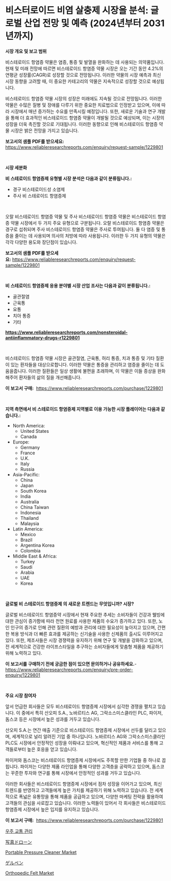 <p><h1>비스터로이드 비염 살충제 시장을 분석: 글로벌 산업 전망 및 예측 (2024년부터 2031년까지)</h1></p><p><strong>시장 개요 및 보고 범위</strong></p>
<p><p>비스테로이드 항염증 약물은 염증, 통증 및 발열을 완화하는 데 사용되는 의약품입니다. 현재 및 미래 전망에 따르면 비스테로이드 항염증 약물 시장은 오는 기간 동안 4.2%의 연평균 성장률(CAGR)로 성장할 것으로 전망됩니다. 이러한 약물의 시장 예측과 최신 시장 동향을 고려할 때, 이 중요한 카테고리의 약물은 지속적으로 성장할 것으로 예상됩니다.</p><p>비스테로이드 항염증 약물 시장의 성장은 미래에도 지속될 것으로 전망됩니다. 이러한 약물은 수많은 질병 및 장애를 다루기 위한 중요한 치료법으로 인정받고 있으며, 이에 따라 시장에서 매년 증가하는 수요를 만족시킬 예정입니다. 또한, 새로운 기술과 연구 개발을 통해 더 효과적인 비스테로이드 항염증 약물이 개발될 것으로 예상되며, 이는 시장의 성장을 더욱 촉진할 것으로 기대됩니다. 이러한 동향으로 인해 비스테로이드 항염증 약물 시장은 밝은 전망을 가지고 있습니다.</p></p>
<p><strong>보고서의 샘플 PDF를 받으세요:</strong> <a href="https://www.reliableresearchreports.com/enquiry/request-sample/1229801">https://www.reliableresearchreports.com/enquiry/request-sample/1229801</a></p>
<p>&nbsp;</p>
<p><strong>시장 세분화</strong></p>
<p><strong>비 스테로이드 항염증제 유형별 시장 분석은 다음과 같이 분류됩니다.:</strong></p>
<p><ul><li>경구 비스테로이드성 소염제</li><li>주사 비 스테로이드 항염증제</li></ul></p>
<p>&nbsp;</p>
<p><p>오랄 비스테로이드 항염증 약물 및 주사 비스테로이드 항염증 약물은 비스테로이드 항염증 약물 시장에서 두 가지 주요 유형으로 구분됩니다. 오랄 비스테로이드 항염증 약물은 경구로 섭취되며 주사 비스테로이드 항염증 약물은 주사로 투여됩니다. 둘 다 염증 및 통증을 줄이는 데 사용되며 의사의 처방에 따라 사용됩니다. 이러한 두 가지 유형의 약물은 각각 다양한 용도와 장단점이 있습니다.</p></p>
<p><strong>보고서의 샘플 PDF를 받으세요:</strong>&nbsp;<a href="https://www.reliableresearchreports.com/enquiry/request-sample/1229801">https://www.reliableresearchreports.com/enquiry/request-sample/1229801</a></p>
<p>&nbsp;</p>
<p><strong> 비 스테로이드 항염증제 응용 분야별 시장 산업 조사는 다음과 같이 분류됩니다.:</strong></p>
<p><ul><li>골관절염</li><li>근육통</li><li>요통</li><li>치아 통증</li><li>기타</li></ul></p>
<p><strong><a href="https://www.reliableresearchreports.com/nonsteroidal-antiinflammatory-drugs-r1229801">https://www.reliableresearchreports.com/nonsteroidal-antiinflammatory-drugs-r1229801</a></strong></p>
<p>&nbsp;</p>
<p><p>비스테로이드 항염증 약물 시장은 골관절염, 근육통, 허리 통증, 치과 통증 및 기타 질환이 있는 환자들을 대상으로합니다. 이러한 약물은 통증을 관리하고 염증을 줄이는 데 도움을줍니다. 이러한 질환들은 일상 생활에 불편을 초래하며, 이 약물은 이들 증상을 완화해주어 환자들의 삶의 질을 개선해줍니다.</p></p>
<p><strong>이 보고서 구매:</strong>&nbsp; <a href="https://www.reliableresearchreports.com/purchase/1229801">https://www.reliableresearchreports.com/purchase/1229801</a></p>
<p>&nbsp;</p>
<p><strong>지역 측면에서 비 스테로이드 항염증제 지역별로 이용 가능한 시장 플레이어는 다음과 같습니다.:</strong></p>
<p><ul>
    <li>
        North America:
        <ul>
            <li>United States</li>
            <li>Canada</li>
        </ul>
    </li>
    <li>
        Europe:
        <ul>
            <li>Germany</li>
            <li>France</li>
            <li>U.K.</li>
            <li>Italy</li>
            <li>Russia</li>
        </ul>
    </li>
    <li>
        Asia-Pacific:
        <ul>
            <li>China</li>
            <li>Japan</li>
            <li>South Korea</li>
            <li>India</li>
            <li>Australia</li>
            <li>China Taiwan</li>
            <li>Indonesia</li>
            <li>Thailand</li>
            <li>Malaysia</li>
        </ul>
    </li>
    <li>
        Latin America:
        <ul>
            <li>Mexico</li>
            <li>Brazil</li>
            <li>Argentina Korea</li>
            <li>Colombia</li>
        </ul>
    </li>
    <li>
        Middle East & Africa:
        <ul>
            <li>Turkey</li>
            <li>Saudi</li>
            <li>Arabia</li>
            <li>UAE</li>
            <li>Korea</li>
        </ul>
    </li>
    </ul></p>
<p>&nbsp;</p>
<p><strong>글로벌 비 스테로이드 항염증제 의 새로운 트렌드는 무엇입니까? 시장?</strong></p>
<p><p>글로벌 비스테로이드 항염증약 시장에서 현재 주요한 추세는 소비자들이 건강과 웰빙에 대한 관심이 증가함에 따라 천연 원료를 사용한 제품의 수요가 증가하고 있다. 또한, 노인 인구의 증가로 인해 관련 질환의 예방과 관리에 대한 필요성이 높아지고 있으며, 간편한 복용 방식과 더 빠른 효과를 제공하는 신기술을 사용한 신제품의 출시도 이루어지고 있다. 또한, 제조사들은 시장 경쟁력을 유지하기 위해 연구 및 개발을 강화하고 있으며, 전 세계적으로 건강한 라이프스타일을 추구하는 소비자들에게 맞춤형 제품을 제공하기 위해 노력하고 있다.</p></p>
<p><strong>이 보고서를 구매하기 전에 궁금한 점이 있으면 문의하거나 공유하세요.</strong>- <a href="https://www.reliableresearchreports.com/enquiry/pre-order-enquiry/1229801">https://www.reliableresearchreports.com/enquiry/pre-order-enquiry/1229801</a></p>
<p>&nbsp;</p>
<p><strong>주요 시장 참여자</strong></p>
<p><p>앞서 언급한 회사들은 모두 비스테로이드 항염증제 시장에서 심각한 경쟁을 펼치고 있습니다. 이 중에서 특히 산오피 S.A., 노바르티스 AG, 그락소스미스클라인 PLC, 파이저, 돔스코 등은 시장에서 높은 성과를 거두고 있습니다.</p><p>산오피 S.A.는 연간 매출 기준으로 비스테로이드 항염증제 시장에서 선두를 달리고 있으며, 세계적으로 널리 알려진 기업 중 하나입니다. 노바르티스 AG와 그락소스미스클라인 PLC도 시장에서 안정적인 성장을 이뤄내고 있으며, 혁신적인 제품과 서비스를 통해 고객들로부터 높은 호응을 얻고 있습니다.</p><p>파이저와 돔스코는 비스테로이드 항염증제 시장에서도 주목할 만한 기업들 중 하나로 꼽힙니다. 파이저는 다양한 제품 라인업을 통해 다양한 고객층을 공략하고 있으며, 돔스코는 꾸준한 투자와 연구를 통해 시장에서 안정적인 성과를 거두고 있습니다.</p><p>이러한 회사들은 비스테로이드 항염증제 시장에서 점차 성장을 이어가고 있으며, 최신 트렌드를 반영하고 고객들에게 높은 가치를 제공하기 위해 노력하고 있습니다. 전 세계적으로 폭넓은 유통망을 통해 제품을 공급하고 있으며, 다양한 마케팅 전략을 활용하여 고객들의 관심을 사로잡고 있습니다. 이러한 노력들이 있어서 각 회사들은 비스테로이드 항염증제 시장에서 높은 입지를 유지하고 있습니다.</p></p>
<p><strong>이 보고서 구매:</strong>&nbsp;&nbsp;<a href="https://www.reliableresearchreports.com/purchase/1229801">https://www.reliableresearchreports.com/purchase/1229801</a></p>
<p><p><a href="https://medium.com/@brionnaboyle/%EC%9A%B0%EC%A3%BC-%EA%B5%90%ED%86%B5-%EA%B4%80%EB%A6%AC-%EC%8B%9C%EC%9E%A5-%EA%B7%9C%EB%AA%A8-cagr-%ED%8A%B8%EB%A0%8C%EB%93%9C-2024-2030-18abb036ca72">우주 교통 관리</a></p><p><a href="https://github.com/hilmi-2a/Market-Research-Report-List-1/blob/main/624791432072.md">写真ドローン</a></p><p><a href="https://github.com/yoshih12/Market-Research-Report-List-3/blob/main/portable-pressure-cleaner-market.md">Portable Pressure Cleaner Market</a></p><p><a href="https://github.com/jkjreqjscoxx7/Market-Research-Report-List-1/blob/main/575187232071.md">ゲルペン</a></p><p><a href="https://sulfuric-clavicle-d39.notion.site/Orthopedic-Felt-Market-Insight-Market-Trends-Growth-Forecasted-from-2024-TO-2031-a50129c06f89469480e3c32a9acafee4">Orthopedic Felt Market</a></p></p>